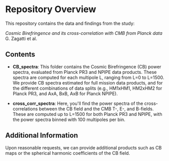 
# Repository Overview

This repository contains the data and findings from the study:

*Cosmic Birefringence and its cross-correlation with CMB from Planck data*  
G. Zagatti et al.

## Contents

- **CB_spectra**: This folder contains the Cosmic Birefringence (CB) power spectra, evaluated from Planck PR3 and NPIPE data products. These spectra are computed for each multipole L, ranging from L=0 to L=1500. We provide CB spectra estimated for full mission data products, and for the different combinations of data splits (e.g., HM1xHM1, HM2xHM2 for Planck PR3, and AxA, BxB, AxB for Planck NPIPE).

- **cross_corr_spectra**: Here, you'll find the power spectra of the cross-correlations between the CB field and the CMB T-, E-, and B-fields. These are computed up to L=1500 for both Planck PR3 and NPIPE, with the power spectra binned with 100 multipoles per bin.

## Additional Information

Upon reasonable requests, we can provide additional products such as CB maps or the spherical harmonic coefficients of the CB field.
